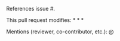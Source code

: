 References issue #.

This pull request modifies:
 *
 *
 *

Mentions (reviewer, co-contributor, etc.): @

